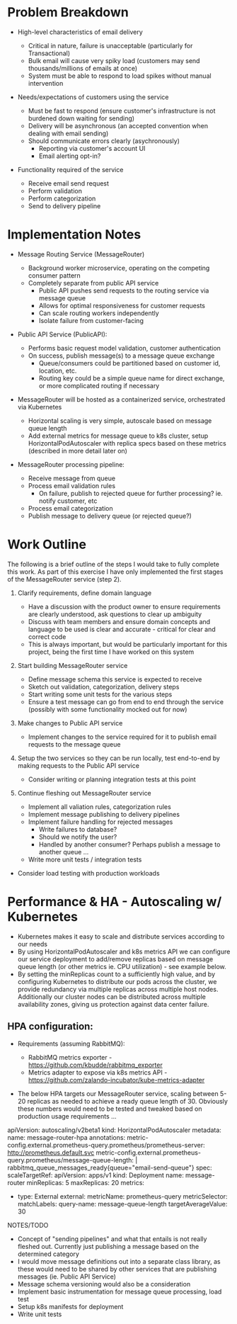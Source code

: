 Problem Breakdown
==================================================

- High-level characteristics of email delivery
	- Critical in nature, failure is unacceptable (particularly for Transactional)
	- Bulk email will cause very spiky load (customers may send thousands/millions of emails at once)
	- System must be able to respond to load spikes without manual intervention

- Needs/expectations of customers using the service
	- Must be fast to respond (ensure customer's infrastructure is not burdened down waiting for sending)
	- Delivery will be asynchronous (an accepted convention when dealing with email sending)
	- Should communicate errors clearly (asychronously)
		- Reporting via customer's account UI
		- Email alerting opt-in?

- Functionality required of the service
	- Receive email send request
	- Perform validation
	- Perform categorization
	- Send to delivery pipeline

Implementation Notes
==================================================

- Message Routing Service (MessageRouter)
	- Background worker microservice, operating on the competing consumer pattern
	- Completely separate from public API service
		- Public API pushes send requests to the routing service via message queue
		- Allows for optimal responsiveness for customer requests
		- Can scale routing workers independently
		- Isolate failure from customer-facing

- Public API Service (PublicAPI):
	- Performs basic request model validation, customer authentication
	- On success, publish message(s) to a message queue exchange
		- Queue/consumers could be partitioned based on customer id, location, etc.
		- Routing key could be a simple queue name for direct exchange, or more complicated routing if necessary

- MessageRouter will be hosted as a containerized service, orchestrated via Kubernetes
	- Horizontal scaling is very simple, autoscale based on message queue length
	- Add external metrics for message queue to k8s cluster, setup HorizontalPodAutoscaler with replica specs based on these metrics (described in more detail later on)

- MessageRouter processing pipeline:
	- Receive message from queue
	- Process email validation rules
		- On failure, publish to rejected queue for further processing? ie. notify customer, etc
	- Process email categorization
	- Publish message to delivery queue (or rejected queue?)


Work Outline
==================================================

The following is a brief outline of the steps I would take to fully complete this work. As part of this exercise I have only implemented the first stages of the MessageRouter service (step 2).

1) Clarify requirements, define domain language
	- Have a discussion with the product owner to ensure requirements are clearly understood, ask questions to clear up ambiguity
	- Discuss with team members and ensure domain concepts and language to be used is clear and accurate - critical for clear and correct code
	- This is always important, but would be particularly important for this project, being the first time I have worked on this system

2) Start building MessageRouter service
	- Define message schema this service is expected to receive
	- Sketch out validation, categorization, delivery steps
	- Start writing some unit tests for the various steps
	- Ensure a test message can go from end to end through the service (possibly with some functionality mocked out for now)

3) Make changes to Public API service
	- Implement changes to the service required for it to publish email requests to the message queue

4) Setup the two services so they can be run locally, test end-to-end by making requests to the Public API service
	- Consider writing or planning integration tests at this point

5) Continue fleshing out MessageRouter service
	- Implement all valiation rules, categorization rules
	- Implement message publishing to delivery pipelines
	- Implement failure handling for rejected messages
		- Write failures to database?
		- Should we notify the user?
		- Handled by another consumer? Perhaps publish a message to another queue ...
	- Write more unit tests / integration tests
  - Consider load testing with production workloads


Performance & HA - Autoscaling w/ Kubernetes
==================================================
- Kubernetes makes it easy to scale and distribute services according to our needs
- By using HorizontalPodAutoscaler and k8s metrics API we can configure our service deployment to add/remove replicas based on message queue length (or other metrics ie. CPU utilization) - see example below.
- By setting the minReplicas count to a sufficiently high value, and by configuring Kubernetes to distribute our pods across the cluster, we provide redundancy via multiple replicas across multiple host nodes. Additionally our cluster nodes can be distributed across multiple availability zones, giving us protection against data center failure.

HPA configuration:
-----------------------------------------------
- Requirements (assuming RabbitMQ):
	- RabbitMQ metrics exporter - https://github.com/kbudde/rabbitmq_exporter
	- Metrics adapter to expose via k8s metrics API - https://github.com/zalando-incubator/kube-metrics-adapter

- The below HPA targets our MessageRouter service, scaling between 5-20 replicas as needed to achieve a ready queue length of 30. Obviously these numbers would need to be tested and tweaked based on production usage requirements ...

apiVersion: autoscaling/v2beta1
kind: HorizontalPodAutoscaler
metadata:
  name: message-router-hpa
  annotations:
  	metric-config.external.prometheus-query.prometheus/prometheus-server: http://prometheus.default.svc
  	metric-config.external.prometheus-query.prometheus/message-queue-length: |
      rabbitmq_queue_messages_ready{queue="email-send-queue"}
spec:
  scaleTargetRef:
    apiVersion: apps/v1
    kind: Deployment
    name: message-router
  minReplicas: 5
  maxReplicas: 20
  metrics:
  - type: External
	  external:
	  	metricName: prometheus-query
      metricSelector:
        matchLabels:
          query-name: message-queue-length
      targetAverageValue: 30


NOTES/TODO
- Concept of "sending pipelines" and what that entails is not really fleshed out. Currently just publishing a message based on the determined category
- I would move message definitions out into a separate class library, as these would need to be shared by other services that are publishing messages (ie. Public API Service)
- Message schema versioning would also be a consideration
- Implement basic instrumentation for message queue processing, load test
- Setup k8s manifests for deployment
- Write unit tests
